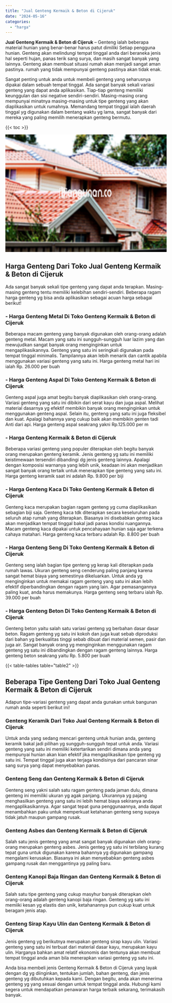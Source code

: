 ```yaml
---
title: "Jual Genteng Kermaik & Beton di Cijeruk"
date: "2024-05-16"
categories: 
  - "harga"
---
```


**Jual Genteng Kermaik & Beton di Cijeruk** – Genteng ialah beberapa material hunian yang benar-benar harus patut dimiliki Setiap pengguna hunian. Genteng akan melindungi tempat tinggal anda dari beraneka jenis hal seperti hujan, panas terik sang surya, dan masih sangat banyak yang lainnya. Genteng akan membuat situasi rumah akan menjadi sangat aman pastinya. rumah yang tidak mempunyai genteng pastinya akan tidak enak.

Sangat penting untuk anda untuk membeli genteng yang seharusnya dipakai dalam sebuah tempat tinggal. Ada sangat banyak sekali variasi genteng yang dapat anda aplikasikan. Tiap-tiap genteng memiliki keunggulan dan sisi negative sendiri-sendiri. Masing-masing orang mempunyai minatnya masing-masing untuk tipe genteng yang akan diaplikasikan untuk rumahnya. Memandang tempat tinggal ialah daerah tinggal yg digunakan dalam bentang waktu yg lama, sangat banyak dari mereka yang paling memilih menerapkan genteng bermutu.

{{< toc >}}

![Jual Genteng Kermaik & Beton di Cijeruk](/images/genteng-minimalis-murah33.png)

## Harga Genteng Dari Toko Jual Genteng Kermaik & Beton di Cijeruk

Ada sangat banyak sekali tipe genteng yang dapat anda terapkan. Masing-masing genteng tentu memiliki kelebihan sendiri-sendiri. Beberapa ragam harga genteng yg bisa anda aplikasikan sebagai acuan harga sebagai berikut!

### \- Harga Genteng Metal Di Toko Genteng Kermaik & Beton di Cijeruk

Beberapa macam genteng yang banyak digunakan oleh orang-orang adalah genteng metal. Macam yang satu ini sungguh-sungguh luar lazim yang dan mewujudkan sangat banyak orang menginginkan untuk mengaplikasikannya. Genteng yang satu ini seringkali digunakan pada tempat tinggal minimalis. Tampilannya akan lebih menarik dan cantik apabila menggunakan variasi genteng yang satu ini. Harga genteng metal hari ini ialah Rp. 26.000 per buah

### \- Harga Genteng Aspal Di Toko Genteng Kermaik & Beton di Cijeruk

Genteng aspal juga amat begitu banyak diaplikasikan oleh orang-orang. Variasi genteng yang satu ini dibikin dari serat kayu dan juga aspal. Melihat material dasarnya yg efektif membikin banyak orang menginginkan untuk menggunakan genteng aspal. Selain itu, genteng yang satu ini juga fleksibel dan kuat. Apalagi bahannya yang cukup baik akan membikin genten tadi Anti dari api. Harga genteng aspal seakrang yakni Rp.125.000 per m

### \- Harga Genteng Kermaik & Beton di Cijeruk

Beberapa variasi genteng yang populer diterapkan oleh begitu banyak orang merupakan genteng keramik. Jenis genteng yg satu ini memiliki keistimewaan tersendiri dibandingi dg jenis genteng lainnya. Apalagi dengan komposisi warnanya yang lebih unik, keadaan ini akan menjadikan sangat banyak orang tertaik untuk menerapkan tipe genteng yang satu ini. Harga genteng keramik saat ini adalah Rp. 9.800 per biji

### \- Harga Genteng Kaca Di Toko Genteng Kermaik & Beton di Cijeruk

Genteng kaca merupakan bagian ragam genteng yg cuma diaplikasikan sebagian biji saja. Genteng kaca tdk diterapkan secara keseluruhan pada seluruh atap rumah yang diterapkan. Biasanya ini disebabkan genteg kaca akan menjadikan tempat tinggal bakal jadi panas kondisi ruangannya. Macam genteng kaca dipakai untuk pencahayaan hunian saja agar terkena cahaya matahari. Harga genteng kaca terbaru adalah Rp. 8.800 per buah

### \- Harga Genteng Seng Di Toko Genteng Kermaik & Beton di Cijeruk

Genteng seng ialah bagian tipe genteng yg kerap kali diterapkan pada rumah lawas. Ukuran genteng seng cenderung paling panjang karena sangat hemat biaya yang semestinya dikeluarkan. Untuk anda yg menginginkan untuk memakai ragam genteng yang satu ini akan lebih efektif diperbandingkan dengan ragam yang lain. Agar pemasangannya paling kuat, anda harus memakunya. Harga genteng seng terbaru ialah Rp. 39.000 per buah

### \- Harga Genteng Beton Di Toko Genteng Kermaik & Beton di Cijeruk

Genteng beton yaitu salah satu variasi genteng yg berbahan dasar dasar beton. Ragam genteng yg satu ini kokoh dan juga kuat sebab diproduksi dari bahan yg berkualitas tinggi sebab dibuat dari material semen, pasir dan juga air. Sangat banyak orang yg menginginkan menggunakan ragam genteng yg satu ini dibandingkan dengan ragam genteng lainnya. Harga genteng beton seakrang yaitu Rp. 5.800 per buah

{{< table-tables table="table2" >}}

## Beberapa Tipe Genteng Dari Toko Jual Genteng Kermaik & Beton di Cijeruk

Adapun tipe-variasi genteng yang dapat anda gunakan untuk bangunan rumah anda seperti berikut ini!

### Genteng Keramik Dari Toko Jual Genteng Kermaik & Beton di Cijeruk

Untuk anda yang sedang mencari genteng untuk hunian anda, genteng keramik bakal jadi pilihan yg sungguh-sungguh tepat untuk anda. Variasi genteng yang satu ini memiliki ketertarikan sendiri dimana anda yang mempunyai hunian akan kian efektif jika mengaplikasikan tipe genteng yg satu ini. Tempat tinggal juga akan terjaga kondisinya dari pancaran sinar sang surya yang dapat menyebabkan panas.

### Genteng Seng dan Genteng Kermaik & Beton di Cijeruk

Genteng seng yakni salah satu ragam genteng pada jaman dulu, dimana genteng ini memiliki ukuran yg agak panjang. Ukurannya yg pajang menghasilkan genteng yang satu ini lebih hemat biaya sekiranya anda mengaplikasikannya. Agar sangat tepat guna penggunaannya, anda dapat menambahkan paku untuk memperkuat ketahanan genteng seng supaya tidak jatuh maupun gampang rusak.

### Genteng Asbes dan Genteng Kermaik & Beton di Cijeruk

Salah satu jenis genteng yang amat sangat banyak digunakan oleh orang-orang merupakan genteng asbes. Jenis genteg yg satu ini terbilang kurang tepat guna untuk digunakan karena bahannya yg digunakan gampang mengalami kerusakan. Biasanya ini akan menyebabkan genteng asbes gampang rusak dan menggantinya yg paling baru.

### Genteng Kanopi Baja Ringan dan Genteng Kermaik & Beton di Cijeruk

Salah satu tipe genteng yang cukup masyhur banyak diterapkan oleh orang-orang adalah genteng kanopi baja ringan. Genteng yg satu ini memiiki kesan yg elastis dan unik, ketahanannya pun cukup kuat untuk beragam jenis atap.

### Genteng Sirap Kayu Ulin dan Genteng Kermaik & Beton di Cijeruk

Jenis genteng yg berikutnya merupakan genteng sirap kayu ulin. Variasi genteng yang satu ini terbuat dari material dasar kayu, merupakan kayu ulin. Harganya bahkan amat relatif ekonomis dan tentunya akan membuat tempat tinggal anda aman bila menerapkan variasi genteng yg satu ini.

Anda bisa membeli jenis Genteng Kermaik & Beton di Cijeruk yang layak dengan dg yg diinginkan, tentukan jumlah, bahan genteng, dan jenis genteng yg dibutuhkan kepada kami. Dengan begitu, anda akan menerima genteng yg yang sesuai dengan untuk tempat tinggal anda. Hubungi kami segera untuk mendapatkan penawaran harga terbaik sekarang, terimakasih banyak.
